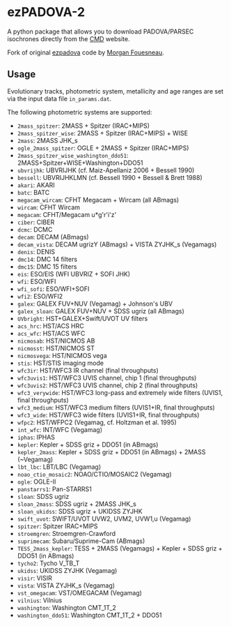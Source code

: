 ezPADOVA-2
==========

A python package that allows you to download PADOVA/PARSEC isochrones directly
from the [CMD](http://stev.oapd.inaf.it/cgi-bin/cmd) website.

Fork of original [ezpadova](https://github.com/mfouesneau/ezpadova) code
by [Morgan Fouesneau](https://github.com/mfouesneau).


Usage
-----

Evolutionary tracks, photometric system, metallicity and age ranges are set via
the input data file `in_params.dat`.

The following photometric systems are supported:

* `2mass_spitzer`:  2MASS + Spitzer (IRAC+MIPS)
* `2mass_spitzer_wise`:  2MASS + Spitzer (IRAC+MIPS) + WISE
* `2mass`:  2MASS JHK_s
* `ogle_2mass_spitzer`:  OGLE + 2MASS + Spitzer (IRAC+MIPS)
* `2mass_spitzer_wise_washington_ddo51`: 2MASS+Spitzer+WISE+Washington+DDO51
* `ubvrijhk`: UBVRIJHK (cf. Maiz-Apellaniz 2006 + Bessell 1990)
* `bessell`: UBVRIJHKLMN (cf. Bessell 1990 + Bessell & Brett 1988)
* `akari`: AKARI
* `batc`: BATC
* `megacam_wircam`: CFHT Megacam + Wircam (all ABmags)
* `wircam`: CFHT Wircam
* `megacam`: CFHT/Megacam u*g'r'i'z'
* `ciber`: CIBER
* `dcmc`: DCMC
* `decam`: DECAM (ABmags)
* `decam_vista`: DECAM ugrizY (ABmags) + VISTA ZYJHK_s (Vegamags)
* `denis`: DENIS
* `dmc14`: DMC 14 filters
* `dmc15`: DMC 15 filters
* `eis`: ESO/EIS (WFI UBVRIZ + SOFI JHK)
* `wfi`: ESO/WFI
* `wfi_sofi`: ESO/WFI+SOFI
* `wfi2`: ESO/WFI2
* `galex`: GALEX FUV+NUV (Vegamag) + Johnson's UBV
* `galex_sloan`: GALEX FUV+NUV + SDSS ugriz (all ABmags) 
* `UVbright`: HST+GALEX+Swift/UVOT UV filters
* `acs_hrc`: HST/ACS HRC
* `acs_wfc`: HST/ACS WFC
* `nicmosab`: HST/NICMOS AB
* `nicmosst`: HST/NICMOS ST
* `nicmosvega`: HST/NICMOS vega
* `stis`: HST/STIS imaging mode
* `wfc3ir`: HST/WFC3 IR channel (final throughputs)
* `wfc3uvis1`: HST/WFC3 UVIS channel, chip 1 (final throughputs)
* `wfc3uvis2`: HST/WFC3 UVIS channel, chip 2 (final throughputs)
* `wfc3_verywide`: HST/WFC3 long-pass and extremely wide filters (UVIS1, final throughputs)
* `wfc3_medium`: HST/WFC3 medium filters (UVIS1+IR, final throughputs)
* `wfc3_wide`: HST/WFC3 wide filters (UVIS1+IR, final throughputs)
* `wfpc2`: HST/WFPC2 (Vegamag, cf. Holtzman et al. 1995)
* `int_wfc`: INT/WFC (Vegamag)
* `iphas`: IPHAS
* `kepler`: Kepler + SDSS griz + DDO51 (in ABmags)
* `kepler_2mass`: Kepler + SDSS griz + DDO51 (in ABmags) + 2MASS (~Vegamag)
* `lbt_lbc`: LBT/LBC (Vegamag)
* `noao_ctio_mosaic2`: NOAO/CTIO/MOSAIC2 (Vegamag)
* `ogle`: OGLE-II
* `panstarrs1`: Pan-STARRS1
* `sloan`: SDSS ugriz
* `sloan_2mass`: SDSS ugriz + 2MASS JHK_s
* `sloan_ukidss`: SDSS ugriz + UKIDSS ZYJHK
* `swift_uvot`: SWIFT/UVOT UVW2, UVM2, UVW1,u (Vegamag) 
* `spitzer`: Spitzer IRAC+MIPS
* `stroemgren`: Stroemgren-Crawford
* `suprimecam`: Subaru/Suprime-Cam (ABmags)
* `TESS_2mass_kepler`: TESS + 2MASS (Vegamags) + Kepler + SDSS griz + DDO51 (in ABmags)
* `tycho2`: Tycho V_TB_T
* `ukidss`: UKIDSS ZYJHK (Vegamag)
* `visir`: VISIR
* `vista`: VISTA ZYJHK_s (Vegamag)
* `vst_omegacam`: VST/OMEGACAM (Vegamag)
* `vilnius`: Vilnius
* `washington`: Washington CMT_1T_2
* `washington_ddo51`: Washington CMT_1T_2 + DDO51